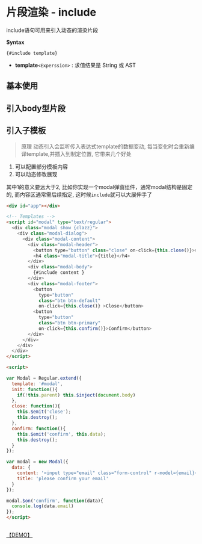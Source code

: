 # 片段渲染 - include

include语句可用来引入动态的渲染片段

__Syntax__

`{#include template} `

* __template__`<Experssion>` : 求值结果是 String 或 AST



## 基本使用


## 引入body型片段

## 引入子模板

> 原理
动态引入会监听传入表达式template的数据变动, 每当变化时会重新编译template,并插入到制定位置, 它带来几个好处

1. 可以配置部分模板内容
2. 可以动态修改展现

其中1的意义要远大于2, 比如你实现一个modal弹窗组件，通常modal结构是固定的, 而内容区通常需后续指定, 这时候`include`就可以大展伸手了



```html
<div id="app"></div>

<!-- Templates -->
<script id="modal" type="text/regular">
  <div class="modal show {clazz}">
    <div class="modal-dialog">
      <div class="modal-content">
        <div class="modal-header">
          <button type="button" class="close" on-click={this.close()}>×</button>
          <h4 class="modal-title">{title}</h4>
        </div>
        <div class="modal-body">
          {#include content }
        </div>
        <div class="modal-footer">
          <button 
            type="button" 
            class="btn btn-default" 
            on-click={this.close()} >Close</button>
          <button 
            type="button" 
            class="btn btn-primary" 
            on-click={this.confirm()}>Confirm</button>
        </div>
      </div>
    </div>
  </div>
</script>

<script>

var Modal = Regular.extend({
  template: '#modal',
  init: function(){
    if(!this.parent) this.$inject(document.body)
  },
  close: function(){
    this.$emit('close');
    this.destroy();
  },
  confirm: function(){
    this.$emit('confirm', this.data);
    this.destroy();
  }
});

var modal = new Modal({
  data: {
    content: '<input type="email" class="form-control" r-model={email}>',
    title: 'please confirm your email'
  }
});

modal.$on('confirm', function(data){
  console.log(data.email)
});
</script>



```

[【DEMO】](https://fiddle.jshell.net/leeluolee/Xvp9S/)
